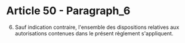 # Article 50 - Paragraph_6

6. Sauf indication contraire, l'ensemble des dispositions relatives aux autorisations contenues dans le présent règlement s'appliquent.